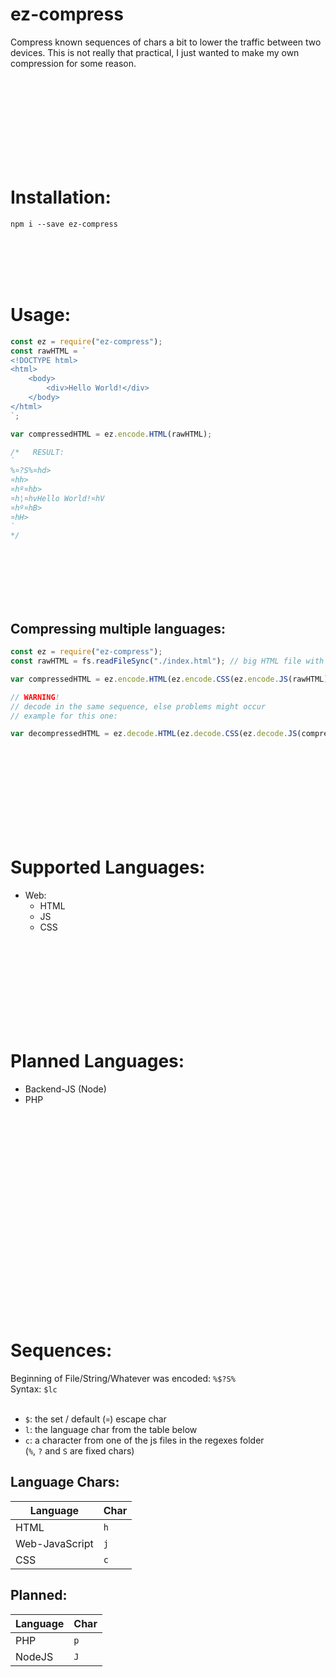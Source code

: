 # ez-compress
Compress known sequences of chars a bit to lower the traffic between two devices. This is not really that practical, I just wanted to make my own compression for some reason.

<br><br><br><br><br><br><br><br>

# Installation:

```
npm i --save ez-compress
```





<br><br><br><br>

# Usage:

```js
const ez = require("ez-compress");
const rawHTML = `
<!DOCTYPE html>
<html>
	<body>
		<div>Hello World!</div>
	</body>
</html>
`;

var compressedHTML = ez.encode.HTML(rawHTML);

/*   RESULT:
`
%¤?S%¤hd>
¤hh>
¤hº¤hb>
¤h¦¤hvHello World!¤hV
¤hº¤hB>
¤hH>
`
*/
```
<br><br><br><br><br>
## Compressing multiple languages:
```js
const ez = require("ez-compress");
const rawHTML = fs.readFileSync("./index.html"); // big HTML file with HTML, CSS and JS

var compressedHTML = ez.encode.HTML(ez.encode.CSS(ez.encode.JS(rawHTML)));

// WARNING!
// decode in the same sequence, else problems might occur
// example for this one:

var decompressedHTML = ez.decode.HTML(ez.decode.CSS(ez.decode.JS(compressedHTML)));
```






<br><br><br><br><br><br><br><br>

# Supported Languages:
- Web:
  - HTML
  - JS
  - CSS



<br><br><br><br><br><br><br><br>

# Planned Languages:
- Backend-JS (Node)
- PHP



<br><br><br><br><br><br><br><br><br><br><br><br><br><br><br><br><br><br><br>

# Sequences:
Beginning of File/String/Whatever was encoded: `%$?S%`<br>
Syntax: `$lc`<br><br>
- `$`: the set / default (`¤`) escape char<br>
- `l`: the language char from the table below<br>
- `c`: a character from one of the js files in the regexes folder<br>
(`%`, `?` and `S` are fixed chars)


## Language Chars:
| Language | Char |
| --- | --- |
| HTML | `h` |
| Web-JavaScript | `j` |
| CSS | `c` |

## Planned:
| Language | Char |
| --- | --- |
| PHP | `p` |
| NodeJS | `J` |
